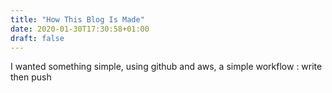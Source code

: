 ```yaml
---
title: "How This Blog Is Made"
date: 2020-01-30T17:30:58+01:00
draft: false
---
```


I wanted something simple, using github and aws, a simple workflow : write then push